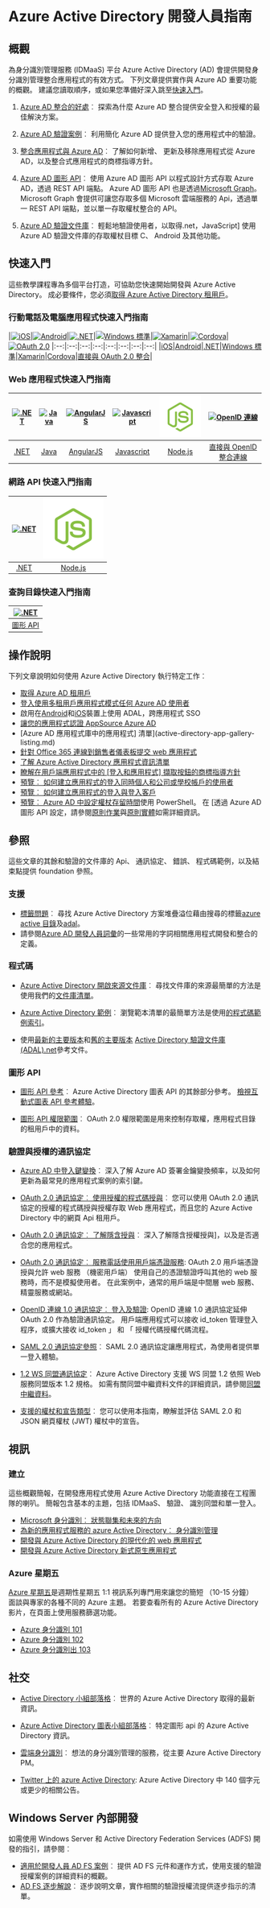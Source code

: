 <properties
   pageTitle="Azure Active Directory 開發人員指南 |Microsoft Azure"
   description="本文提供 Azure Active Directory 開發人員導向的資源指南全面涵蓋所有內容。"
   services="active-directory"
   documentationCenter="dev-center-name"
   authors="bryanla"
   manager="mbaldwin"
   editor=""/>

<tags
   ms.service="active-directory"
   ms.devlang="na"
   ms.topic="hero-article"
   ms.tgt_pltfrm="na"
   ms.workload="identity"
   ms.date="10/24/2016"
   ms.author="mbaldwin"/>


# <a name="azure-active-directory-developers-guide"></a>Azure Active Directory 開發人員指南

## <a name="overview"></a>概觀
為身分識別管理服務 (IDMaaS) 平台 Azure Active Directory (AD) 會提供開發身分識別管理整合應用程式的有效方式。 下列文章提供實作與 Azure AD 重要功能的概觀。 建議您讀取順序，或如果您準備好深入跳至[快速入門](#getting-started)。


1. [Azure AD 整合的好處](./develop/active-directory-how-to-integrate.md)︰ 探索為什麼 Azure AD 整合提供安全登入和授權的最佳解決方案。

1. [Azure AD 驗證案例](active-directory-authentication-scenarios.md)︰ 利用簡化 Azure AD 提供登入您的應用程式中的驗證。

1. [整合應用程式與 Azure AD](active-directory-integrating-applications.md)︰ 了解如何新增、 更新及移除應用程式從 Azure AD，以及整合式應用程式的商標指導方針。

1. [Azure AD 圖形 API](active-directory-graph-api.md)︰ 使用 Azure AD 圖形 API 以程式設計方式存取 Azure AD，透過 REST API 端點。 Azure AD 圖形 API 也是透過[Microsoft Graph](https://graph.microsoft.io/)。 Microsoft Graph 會提供可讓您存取多個 Microsoft 雲端服務的 Api，透過單一 REST API 端點，並以單一存取權杖整合的 API。

1. [Azure AD 驗證文件庫](active-directory-authentication-libraries.md)︰ 輕鬆地驗證使用者，以取得.net，JavaScript] 使用 Azure AD 驗證文件庫的存取權杖目標 C、 Android 及其他功能。


## <a name="getting-started"></a>快速入門

這些教學課程專為多個平台打造，可協助您快速開始開發與 Azure Active Directory。 成必要條件，您必須[取得 Azure Active Directory 租用戶](active-directory-howto-tenant.md)。

### <a name="mobile-and-pc-application-quick-start-guides"></a>行動電話及電腦應用程式快速入門指南

|[![iOS](./media/active-directory-developers-guide/ios.png)](active-directory-devquickstarts-ios.md)|[![Android](./media/active-directory-developers-guide/android.png)](active-directory-devquickstarts-android.md)|[![.NET](./media/active-directory-developers-guide/net.png)](active-directory-devquickstarts-dotnet.md)|[![Windows 標準](./media/active-directory-developers-guide/windows.png)](active-directory-devquickstarts-windowsstore.md)|[![Xamarin](./media/active-directory-developers-guide/xamarin.png)](active-directory-devquickstarts-xamarin.md)|[![Cordova](./media/active-directory-developers-guide/cordova.png)](active-directory-devquickstarts-cordova.md)|[![OAuth 2.0](./media/active-directory-developers-guide/oauth-2.png)](active-directory-protocols-oauth-code.md)
|:--:|:--:|:--:|:--:|:--:|:--:|:--:|:--:|
|[iOS](active-directory-devquickstarts-ios.md)|[Android](active-directory-devquickstarts-android.md)|[.NET](active-directory-devquickstarts-dotnet.md)|[Windows 標準](active-directory-devquickstarts-windowsstore.md)|[Xamarin](active-directory-devquickstarts-xamarin.md)|[Cordova](active-directory-devquickstarts-cordova.md)|[直接與 OAuth 2.0 整合](active-directory-protocols-oauth-code.md)|

### <a name="web-application-quick-start-guides"></a>Web 應用程式快速入門指南

|[![.NET](./media/active-directory-developers-guide/net.png)](active-directory-devquickstarts-webapp-dotnet.md)|[![Java](./media/active-directory-developers-guide/java.png)](active-directory-devquickstarts-webapp-java.md)|[![AngularJS](./media/active-directory-developers-guide/angularjs.png)](active-directory-devquickstarts-angular.md)|[![Javascript](./media/active-directory-developers-guide/javascript.png)](https://github.com/Azure-Samples/active-directory-javascript-singlepageapp-dotnet-webapi)|[![Node.js](./media/active-directory-developers-guide/nodejs.png)](active-directory-devquickstarts-openidconnect-nodejs.md) | [![OpenID 連線](./media/active-directory-developers-guide/openid-connect.png)](active-directory-protocols-openid-connect-code.md)
|:--:|:--:|:--:|:--:|:--:|:--:|
|[.NET](active-directory-devquickstarts-webapp-dotnet.md)|[Java](active-directory-devquickstarts-webapp-java.md)|[AngularJS](active-directory-devquickstarts-angular.md)|[Javascript](https://github.com/Azure-Samples/active-directory-javascript-singlepageapp-dotnet-webapi)|[Node.js](active-directory-devquickstarts-openidconnect-nodejs.md)|[直接與 OpenID 整合連線](active-directory-protocols-openid-connect-code.md)|

### <a name="web-api-quick-start-guides"></a>網路 API 快速入門指南

|[![.NET](./media/active-directory-developers-guide/net.png)](active-directory-devquickstarts-webapi-dotnet.md)|[![Node.js](./media/active-directory-developers-guide/nodejs.png)](active-directory-devquickstarts-webapi-nodejs.md)
|:--:|:--:|
|[.NET](active-directory-devquickstarts-webapi-dotnet.md)|[Node.js](active-directory-devquickstarts-webapi-nodejs.md)

### <a name="querying-the-directory-quickstart-guide"></a>查詢目錄快速入門指南

| [![.NET](./media/active-directory-developers-guide/graph.png)](active-directory-graph-api-quickstart.md)|
|:--:|
|[圖形 API](active-directory-graph-api-quickstart.md)|

## <a name="how-tos"></a>操作說明

下列文章說明如何使用 Azure Active Directory 執行特定工作︰

- [取得 Azure AD 租用戶](active-directory-howto-tenant.md)
- [登入使用多租用戶應用程式模式任何 Azure AD 使用者](active-directory-devhowto-multi-tenant-overview.md)
- 啟用在[Android](active-directory-sso-android.md)和[iOS](active-directory-sso-ios.md)裝置上使用 ADAL，跨應用程式 SSO
- [讓您的應用程式認證 AppSource Azure AD](active-directory-devhowto-appsource-certified.md)
- [Azure AD 應用程式庫中的應用程式] 清單](active-directory-app-gallery-listing.md)
- [針對 Office 365 連線到銷售者儀表板提交 web 應用程式](https://msdn.microsoft.com/office/office365/howto/submit-web-apps-seller-dashboard)
- [了解 Azure Active Directory 應用程式資訊清單](active-directory-application-manifest.md)
- [瞭解在用戶端應用程式中的 [登入和應用程式] 擷取按鈕的商標指導方針](active-directory-branding-guidelines.md)
- [預覽︰ 如何建立應用程式的登入同時個人和公司或學校帳戶的使用者](active-directory-appmodel-v2-overview.md)
- [預覽︰ 如何建立應用程式的登入與登入客戶](../active-directory-b2c/active-directory-b2c-overview.md)
- [預覽︰ Azure AD 中設定權杖存留時間](active-directory-configurable-token-lifetimes.md)使用 PowerShell。 在 [透過 Azure AD 圖形 API 設定，請參閱[原則作業](https://msdn.microsoft.com/library/azure/ad/graph/api/policy-operations)與[原則實體](https://msdn.microsoft.com/library/azure/ad/graph/api/entity-and-complex-type-reference#policy-entity)如需詳細資訊。

## <a name="reference"></a>參照

這些文章的其餘和驗證的文件庫的 Api、 通訊協定、 錯誤、 程式碼範例，以及結束點提供 foundation 參照。  

###  <a name="support"></a>支援
- [標籤問題](http://stackoverflow.com/questions/tagged/azure-active-directory)︰ 尋找 Azure Active Directory 方案堆疊溢位藉由搜尋的標籤[azure active 目錄](http://stackoverflow.com/questions/tagged/azure-active-directory)及[adal](http://stackoverflow.com/questions/tagged/adal)。
- 請參閱[Azure AD 開發人員詞彙](active-directory-dev-glossary.md)的一些常用的字詞相關應用程式開發和整合的定義。

### <a name="code"></a>程式碼

- [Azure Active Directory 開啟來源文件庫](http://github.com/AzureAD)︰ 尋找文件庫的來源最簡單的方法是使用我們的[文件庫清單](active-directory-authentication-libraries.md)。

- [Azure Active Directory 範例](https://github.com/azure-samples?query=active-directory)︰ 瀏覽範本清單的最簡單方法是使用[的程式碼範例索引](active-directory-code-samples.md)。

- 使用[最新的主要版本](https://docs.microsoft.com/active-directory/adal/microsoft.identitymodel.clients.activedirectory)和[舊的主要版本](https://docs.microsoft.com/active-directory/adal/v2/microsoft.identitymodel.clients.activedirectory) [Active Directory 驗證文件庫 (ADAL).net](https://github.com/AzureAD/azure-activedirectory-library-for-dotnet)參考文件。

### <a name="graph-api"></a>圖形 API

- [圖形 API 參考](https://msdn.microsoft.com/library/azure/hh974476.aspx)︰ Azure Active Directory 圖表 API 的其餘部分參考。 [檢視互動式圖表 API 參考體驗](https://msdn.microsoft.com/Library/Azure/Ad/Graph/api/api-catalog)。

- [圖形 API 權限範圍](https://msdn.microsoft.com/Library/Azure/Ad/Graph/howto/azure-ad-graph-api-permission-scopes)︰ OAuth 2.0 權限範圍是用來控制存取權，應用程式目錄的租用戶中的資料。

### <a name="authentication-and-authorization-protocols"></a>驗證與授權的通訊協定

- [Azure AD 中登入鍵變換](active-directory-signing-key-rollover.md)︰ 深入了解 Azure AD 簽署金鑰變換頻率，以及如何更新為最常見的應用程式案例的索引鍵。

- [OAuth 2.0 通訊協定︰ 使用授權的程式碼授與](active-directory-protocols-oauth-code.md)︰ 您可以使用 OAuth 2.0 通訊協定的授權的程式碼授與授權存取 Web 應用程式，而且您的 Azure Active Directory 中的網頁 Api 租用戶。

- [OAuth 2.0 通訊協定︰ 了解隱含授與](active-directory-dev-understanding-oauth2-implicit-grant.md)︰ 深入了解隱含授權授與]，以及是否適合您的應用程式。

- [OAuth 2.0 通訊協定︰ 服務電話使用用戶端憑證服務](active-directory-protocols-oauth-service-to-service.md): OAuth 2.0 用戶端憑證授與允許 web 服務 （機密用戶端） 使用自己的憑證驗證呼叫其他的 web 服務時，而不是模擬使用者。 在此案例中，通常的用戶端是中間層 web 服務、 精靈服務或網站。

- [OpenID 連線 1.0 通訊協定︰ 登入及驗證](active-directory-protocols-openid-connect-code.md): OpenID 連線 1.0 通訊協定延伸 OAuth 2.0 作為驗證通訊協定。 用戶端應用程式可以接收 id_token 管理登入程序，或擴大接收 id_token 」 和 「 授權代碼授權代碼流程。

- [SAML 2.0 通訊協定參照](active-directory-saml-protocol-reference.md)︰ SAML 2.0 通訊協定讓應用程式，為使用者提供單一登入體驗。

- [1.2 WS 同盟通訊協定](http://docs.oasis-open.org/wsfed/federation/v1.2/os/ws-federation-1.2-spec-os.html)︰ Azure Active Directory 支援 WS 同盟 1.2 依照 Web 服務同盟版本 1.2 規格。 如需有關同盟中繼資料文件的詳細資訊，請參閱[同盟中繼資料](active-directory-federation-metadata.md)。

- [支援的權杖和宣告類型](active-directory-token-and-claims.md)︰ 您可以使用本指南，瞭解並評估 SAML 2.0 和 JSON 網頁權杖 (JWT) 權杖中的宣告。

## <a name="videos"></a>視訊

### <a name="build"></a>建立

這些概觀簡報，在開發應用程式使用 Azure Active Directory 功能直接在工程團隊的喇叭。 簡報包含基本的主題，包括 IDMaaS、 驗證、 識別同盟和單一登入。

- [Microsoft 身分識別︰ 狀態聯集和未來的方向](https://azure.microsoft.com/documentation/videos/build-2016-microsoft-identity-state-of-the-union-and-future-direction/)
- [為新的應用程式服務的 azure Active Directory︰ 身分識別管理](https://azure.microsoft.com/documentation/videos/build-2015-azure-active-directory-identity-management-as-a-service-for-modern-applications/)
- [開發與 Azure Active Directory 的現代化的 web 應用程式](https://azure.microsoft.com/documentation/videos/build-2015-develop-modern-web-applications-with-azure-active-directory/)
- [開發與 Azure Active Directory 新式原生應用程式](https://azure.microsoft.com/documentation/videos/build-2015-develop-modern-native-applications-with-azure-active-directory/)

### <a name="azure-friday"></a>Azure 星期五
[Azure 星期五](https://azure.microsoft.com/documentation/videos/azure-friday/)是週期性星期五 1:1 視訊系列專門用來讓您的簡短 （10-15 分鐘） 面談與專家的各種不同的 Azure 主題。  若要查看所有的 Azure Active Directory 影片，在頁面上使用服務篩選功能。

- [Azure 身分識別 101](https://azure.microsoft.com/documentation/videos/azure-identity-basics/)
- [Azure 身分識別 102](https://azure.microsoft.com/documentation/videos/azure-identity-creating-active-directory/)
- [Azure 身分識別出 103](https://azure.microsoft.com/documentation/videos/azure-identity-application-to-authenticate/)

## <a name="social"></a>社交

- [Active Directory 小組部落格](http://blogs.technet.com/b/ad/)︰ 世界的 Azure Active Directory 取得的最新資訊。

- [Azure Active Directory 圖表小組部落格](http://blogs.msdn.com/b/aadgraphteam)︰ 特定圖形 api 的 Azure Active Directory 資訊。

- [雲端身分識別](http://www.cloudidentity.net)︰ 想法的身分識別管理的服務，從主要 Azure Active Directory PM。  

- [Twitter 上的 azure Active Directory](https://twitter.com/azuread): Azure Active Directory 中 140 個字元或更少的相關公告。

## <a name="windows-server-on-premises-development"></a>Windows Server 內部開發
如需使用 Windows Server 和 Active Directory Federation Services (ADFS) 開發的指引，請參閱︰

- [適用於開發人員 AD FS 案例](https://technet.microsoft.com/windows-server-docs/identity/ad-fs/overview/ad-fs-scenarios-for-developers)︰ 提供 AD FS 元件和運作方式，使用支援的驗證授權案例的詳細資料的概觀。
- [AD FS 逐步解說](https://technet.microsoft.com/windows-server-docs/identity/ad-fs/ad-fs-development)︰ 逐步說明文章，實作相關的驗證授權流提供逐步指示的清單。
